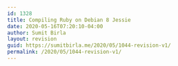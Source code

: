 ```yaml
---
id: 1328
title: Compiling Ruby on Debian 8 Jessie
date: 2020-05-16T07:20:10-04:00
author: Sumit Birla
layout: revision
guid: https://sumitbirla.me/2020/05/1044-revision-v1/
permalink: /2020/05/1044-revision-v1/
---
```

